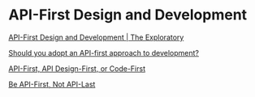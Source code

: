# API-First Design and Development

[API-First Design and Development | The Exploratory](https://www.youtube.com/watch?v=Y4MUtculz0w)

[Should you adopt an API-first approach to development?](https://searchapparchitecture.techtarget.com/tip/Should-you-adopt-an-API-first-approach-to-development)

[API-First, API Design-First, or Code-First](https://blog.stoplight.io/api-first-api-design-first-or-code-first-which-should-you-choose)

[Be API-First, Not API-Last](https://www.postman.com/postman-galaxy/postman-platform-overview-be-api-first-not-api-last/)